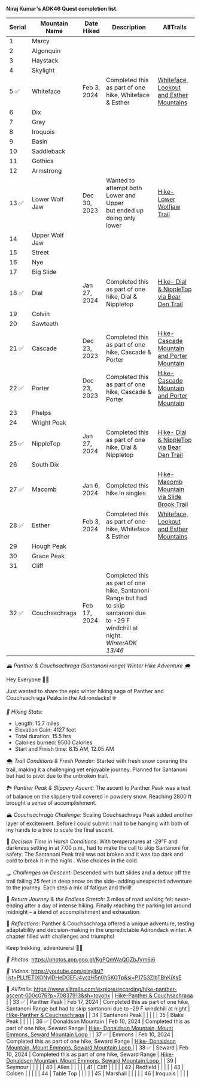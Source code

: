 **Niraj Kumar's ADK46 Quest completion list.**

| Serial | Mountain Name               | Date Hiked  | Description                  | AllTrails |
| ------ | ----------------------- | ----------- | ---------------------------- | ---------- |
| 1      | Marcy                   |             |                              |            |
| 2      | Algonquin               |             |                              |            |
| 3      | Haystack                |             |                              |            |
| 4      | Skylight                |             |                              |            |
| 5  :white_check_mark:    | Whiteface               | Feb 3, 2024 |  Completed this as part of one hike, Whiteface & Esther | [Whiteface, Lookout and Esther Mountains](https://www.alltrails.com/explore/recording/evening-hike-at-whiteface-lookout-and-esther-mountains-46cd618?u=i&sh=tovohx)           |
| 6      | Dix                      |             |                              |            |
| 7      | Gray                    |             |                              |            |
| 8      | Iroquois                |             |                              |            |
| 9      | Basin                   |             |                              |            |
| 10     | Saddleback              |             |                              |            |
| 11     | Gothics                 |             |                              |            |
| 12     | Armstrong               |             |                              |            |
| 13 :white_check_mark:    | Lower Wolf Jaw          | Dec 30, 2023 | Wanted to attempt both Lower and Upper <br>but ended up doing only lower |     [Hike- Lower Wolfjaw Trail](https://www.alltrails.com/explore/recording/afternoon-hike-at-upper-and-lower-wolfjaw-trail-5f2c22c?u=i&sh=tovohx)        |
| 14     | Upper Wolf Jaw          |             |                              |            |
| 15     | Street                  |             |                              |            |
| 16     | Nye                     |             |                              |            |
| 17     | Big Slide               |             |                              |            |
| 18 :white_check_mark:    | Dial                    | Jan 27, 2024 | Completed this as part of one hike, Dial & Nippletop |    [Hike- Dial & NippleTop via Bear Den Trail](https://www.alltrails.com/explore/recording/evening-hike-at-nippletop-via-bear-den-trail-d8ea5f5?u=i&sh=tovohx)         |
| 19     | Colvin                  |             |                              |            |
| 20     | Sawteeth                |             |                              |            |
| 21 :white_check_mark:    | Cascade                 | Dec 23, 2023 | Completed this as part of one hike, Cascade & Porter |    [Hike- Cascade Mountain and Porter Mountain ](https://www.alltrails.com/explore/recording/afternoon-hike-at-cascade-mountain-and-porter-mountain-via-cascade-mountain-trail-9b523b0?u=i&sh=tovohx)         |
| 22 :white_check_mark:    | Porter                  | Dec 23, 2023 | Completed this as part of one hike, Cascade & Porter |     [Hike- Cascade Mountain and Porter Mountain ](https://www.alltrails.com/explore/recording/afternoon-hike-at-cascade-mountain-and-porter-mountain-via-cascade-mountain-trail-9b523b0?u=i&sh=tovohx)        |
| 23     | Phelps                  |             |                              |            |
| 24     | Wright Peak             |             |                              |            |
| 25 :white_check_mark:    | NippleTop               | Jan 27, 2024 | Completed this as part of one hike, Dial & Nippletop |   [Hike- Dial & NippleTop via Bear Den Trail](https://www.alltrails.com/explore/recording/evening-hike-at-nippletop-via-bear-den-trail-d8ea5f5?u=i&sh=tovohx)          |
| 26     | South Dix               |             |                              |            |
| 27 :white_check_mark:    | Macomb                  | Jan 6, 2024 | Completed this hike in singles |   [Hike- Macomb Mountain via Slide Brook Trail](https://www.alltrails.com/explore/recording/evening-hike-at-macomb-mountain-via-slide-brook-trail-2a27b81?u=i&sh=tovohx)          |
| 28 :white_check_mark:    | Esther                  | Feb 3, 2024 | Completed this as part of one hike, Whiteface & Esther |    [Whiteface, Lookout and Esther Mountains](https://www.alltrails.com/explore/recording/evening-hike-at-whiteface-lookout-and-esther-mountains-46cd618?u=i&sh=tovohx)         |
| 29     | Hough Peak              |             |                              |            |
| 30     | Grace Peak              |             |                              |            |
| 31     | Cliff               |             |                              |            |
| 32 :white_check_mark:      | Couchsachraga           |  Feb 17, 2024           |  Completed this as part of one hike, Santanoni Range but had to skip santanoni due to -29 F windchill at night. *WinterADK 13/46*

_🏔️ *Panther & Couchsachraga (Santanoni range) Winter Hike Adventure* 🌨️_

Hey Everyone 🚶‍♂️

Just wanted to share the epic winter hiking saga of Panther and Couchsachraga Peaks in the Adirondacks! ❄️

*🥾 Hiking Stats:*
- Length: 15.7 miles
- Elevation Gain: 4127 feet
- Total duration: 15.5 hrs
- Calories burned: 9500 Calories 
- Start and Finish time: 8.15 AM, 12.05 AM

🌨️ *Trail Conditions & Fresh Powder:*
Started with fresh snow covering the trail, making it a challenging yet enjoyable journey. Planned for Santanoni but had to pivot due to the unbroken trail.

🏞️ *Panther Peak & Slippery Ascent:*
The ascent to Panther Peak was a test of balance on the slippery trail covered in powdery snow. Reaching 2800 ft brought a sense of accomplishment.

🏔️ *Couchsachraga Challenge:*
Scaling Couchsachraga Peak added another layer of excitement.  Before I could submit I had to be hanging with both of my hands to a tree to scale the final ascent. 

🥶 *Decision Time in Harsh Conditions:*
With temperatures at -29°F and darkness setting in at 7:00 p.m., had to make the call to skip Santanoni for safety. The Santanoni Peak trail was not broken and it was too dark and cold to break it in the night . Wise choices in the cold.

🛷 *Challenges on Descent:*
Descended with butt slides and a detour off the trail falling 25 feet in deep snow on the side– adding unexpected adventure to the journey. Each step a mix of fatigue and thrill!

🌌 *Return Journey & the Endless Stretch:*
3 miles of road walking felt never-ending after a day of intense hiking. Finally reaching the parking lot around midnight – a blend of accomplishment and exhaustion.

🌟 *Reflections:*
Panther & Couchsachraga offered a unique adventure, testing adaptability and decision-making in the unpredictable Adirondack winter. A chapter filled with challenges and triumphs!

Keep trekking, adventurers! 🚀💪

*📸 Photos:* https://photos.app.goo.gl/KgPQmWaQGZbJVm6j6

*🎥 Videos:* https://youtube.com/playlist?list=PLLfETIXONylDHeDGEFJ4yczH5n0hSKGTp&si=P17S3ZlbTBhKiXsE

🧭 *AllTrails:*  https://www.alltrails.com/explore/recording/hike-panther-ascent-000c076?p=70837913&sh=tovohx                             |          [Hike-Panther & Couchsachraga](https://www.alltrails.com/widget/recording/hike-panther-ascent-000c076?u=i&sh=tovohx)   |
| 33 :white_check_mark:     | Panther Peak            |   Feb 17, 2024          |   Completed this as part of one hike, Santanoni Range but had to skip santanoni due to -29 F windchill at night                            |          [Hike-Panther & Couchsachraga](https://www.alltrails.com/widget/recording/hike-panther-ascent-000c076?u=i&sh=tovohx) |
| 34     | Santanoni Peak          |             |                              |            |
| 35     | Blake Peak            |             |                              |            |
| 36 :white_check_mark:    | Donaldson Mountain      |   Feb 10, 2024 | Completed this as part of one hike, Seward Range                        |   [Hike- Donaldson Mountain, Mount Emmons, Seward Mountain Loop ](https://www.alltrails.com/explore/recording/morning-hike-at-donaldson-mountain-mount-emmons-seward-mountain-loop-d627f44?u=i&sh=tovohx)          |
| 37 :white_check_mark:    | Emmons                  |   Feb 10, 2024 | Completed this as part of one hike, Seward Range                          |  [Hike- Donaldson Mountain, Mount Emmons, Seward Mountain Loop ](https://www.alltrails.com/explore/recording/morning-hike-at-donaldson-mountain-mount-emmons-seward-mountain-loop-d627f44?u=i&sh=tovohx)           |
| 38 :white_check_mark:    | Seward                  |   Feb 10, 2024 | Completed this as part of one hike, Seward Range                          | [Hike- Donaldson Mountain, Mount Emmons, Seward Mountain Loop ](https://www.alltrails.com/explore/recording/morning-hike-at-donaldson-mountain-mount-emmons-seward-mountain-loop-d627f44?u=i&sh=tovohx)            |
| 39     | Seymour                 |             |                              |            |
| 40     | Allen                   |             |                              |            |
| 41     | Cliff                   |             |                              |            |
| 42     | Redfield                |             |                              |            |
| 43     | Colden                  |             |                              |            |
| 44     | Table Top               |             |                              |            |
| 45     | Marshall                |             |                              |            |
| 46     | Iroquois                |             |                              |            |
